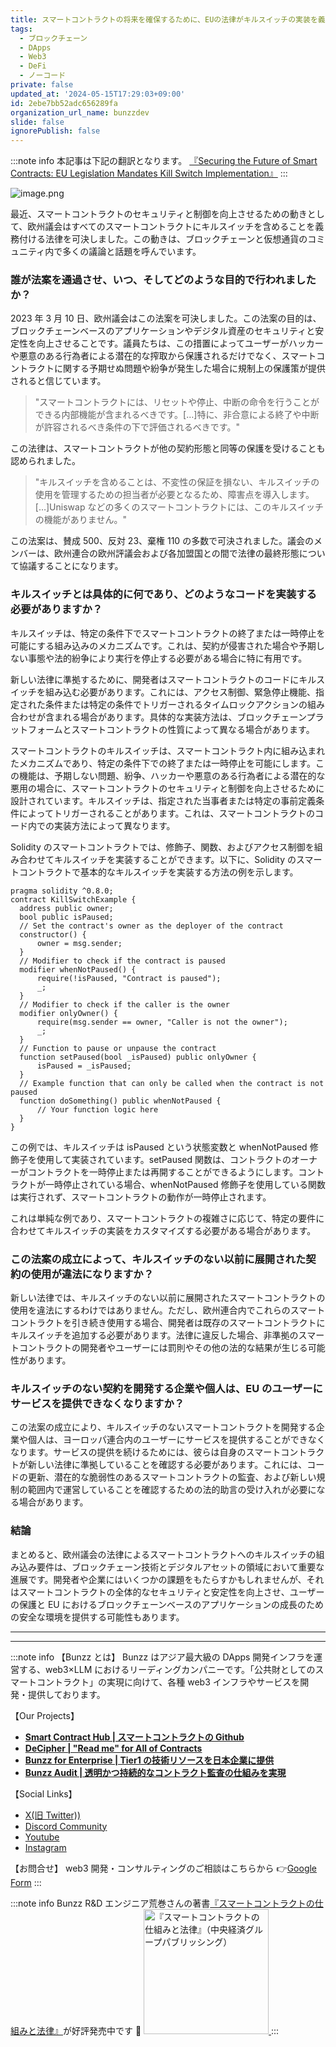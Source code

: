 ```yaml
---
title: スマートコントラクトの将来を確保するために、EUの法律がキルスイッチの実装を義務付けています。
tags:
  - ブロックチェーン
  - DApps
  - Web3
  - DeFi
  - ノーコード
private: false
updated_at: '2024-05-15T17:29:03+09:00'
id: 2ebe7bb52adc656289fa
organization_url_name: bunzzdev
slide: false
ignorePublish: false
---
```


:::note info
本記事は下記の翻訳となります。
[『Securing the Future of Smart Contracts: EU Legislation Mandates Kill Switch Implementation』](https://blog.bunzz.dev/securing-the-future-of-smart-contracts/)
:::

![image.png](https://qiita-image-store.s3.ap-northeast-1.amazonaws.com/0/1926720/dd1455ca-abab-77de-c877-4d5e3c4f5f4b.png)

最近、スマートコントラクトのセキュリティと制御を向上させるための動きとして、欧州議会はすべてのスマートコントラクトにキルスイッチを含めることを義務付ける法律を可決しました。この動きは、ブロックチェーンと仮想通貨のコミュニティ内で多くの議論と話題を呼んでいます。

### **誰が法案を通過させ、いつ、そしてどのような目的で行われましたか？**

2023 年 3 月 10 日、欧州議会はこの法案を可決しました。この法案の目的は、ブロックチェーンベースのアプリケーションやデジタル資産のセキュリティと安定性を向上させることです。議員たちは、この措置によってユーザーがハッカーや悪意のある行為者による潜在的な搾取から保護されるだけでなく、スマートコントラクトに関する予期せぬ問題や紛争が発生した場合に規制上の保護策が提供されると信じています。

> "スマートコントラクトには、リセットや停止、中断の命令を行うことができる内部機能が含まれるべきです。[…]特に、非合意による終了や中断が許容されるべき条件の下で評価されるべきです。"

この法律は、スマートコントラクトが他の契約形態と同等の保護を受けることも認められました。

> "キルスイッチを含めることは、不変性の保証を損ない、キルスイッチの使用を管理するための担当者が必要となるため、障害点を導入します。[…]Uniswap などの多くのスマートコントラクトには、このキルスイッチの機能がありません。"

この法案は、賛成 500、反対 23、棄権 110 の多数で可決されました。議会のメンバーは、欧州連合の欧州評議会および各加盟国との間で法律の最終形態について協議することになります。

### **キルスイッチとは具体的に何であり、どのようなコードを実装する必要がありますか？**

キルスイッチは、特定の条件下でスマートコントラクトの終了または一時停止を可能にする組み込みのメカニズムです。これは、契約が侵害された場合や予期しない事態や法的紛争により実行を停止する必要がある場合に特に有用です。

新しい法律に準拠するために、開発者はスマートコントラクトのコードにキルスイッチを組み込む必要があります。これには、アクセス制御、緊急停止機能、指定された条件または特定の条件でトリガーされるタイムロックアクションの組み合わせが含まれる場合があります。具体的な実装方法は、ブロックチェーンプラットフォームとスマートコントラクトの性質によって異なる場合があります。

スマートコントラクトのキルスイッチは、スマートコントラクト内に組み込まれたメカニズムであり、特定の条件下での終了または一時停止を可能にします。この機能は、予期しない問題、紛争、ハッカーや悪意のある行為者による潜在的な悪用の場合に、スマートコントラクトのセキュリティと制御を向上させるために設計されています。キルスイッチは、指定された当事者または特定の事前定義条件によってトリガーされることがあります。これは、スマートコントラクトのコード内での実装方法によって異なります。

Solidity のスマートコントラクトでは、修飾子、関数、およびアクセス制御を組み合わせてキルスイッチを実装することができます。以下に、Solidity のスマートコントラクトで基本的なキルスイッチを実装する方法の例を示します。

```
pragma solidity ^0.8.0;
contract KillSwitchExample {
  address public owner;
  bool public isPaused;
  // Set the contract's owner as the deployer of the contract
  constructor() {
      owner = msg.sender;
  }
  // Modifier to check if the contract is paused
  modifier whenNotPaused() {
      require(!isPaused, "Contract is paused");
      _;
  }
  // Modifier to check if the caller is the owner
  modifier onlyOwner() {
      require(msg.sender == owner, "Caller is not the owner");
      _;
  }
  // Function to pause or unpause the contract
  function setPaused(bool _isPaused) public onlyOwner {
      isPaused = _isPaused;
  }
  // Example function that can only be called when the contract is not paused
  function doSomething() public whenNotPaused {
      // Your function logic here
  }
}
```

この例では、キルスイッチは isPaused という状態変数と whenNotPaused 修飾子を使用して実装されています。setPaused 関数は、コントラクトのオーナーがコントラクトを一時停止または再開することができるようにします。コントラクトが一時停止されている場合、whenNotPaused 修飾子を使用している関数は実行されず、スマートコントラクトの動作が一時停止されます。

これは単純な例であり、スマートコントラクトの複雑さに応じて、特定の要件に合わせてキルスイッチの実装をカスタマイズする必要がある場合があります。

### **この法案の成立によって、キルスイッチのない以前に展開された契約の使用が違法になりますか？**

新しい法律では、キルスイッチのない以前に展開されたスマートコントラクトの使用を違法にするわけではありません。ただし、欧州連合内でこれらのスマートコントラクトを引き続き使用する場合、開発者は既存のスマートコントラクトにキルスイッチを追加する必要があります。法律に違反した場合、非準拠のスマートコントラクトの開発者やユーザーには罰則やその他の法的な結果が生じる可能性があります。

### **キルスイッチのない契約を開発する企業や個人は、EU のユーザーにサービスを提供できなくなりますか？**

この法案の成立により、キルスイッチのないスマートコントラクトを開発する企業や個人は、ヨーロッパ連合内のユーザーにサービスを提供することができなくなります。サービスの提供を続けるためには、彼らは自身のスマートコントラクトが新しい法律に準拠していることを確認する必要があります。これには、コードの更新、潜在的な脆弱性のあるスマートコントラクトの監査、および新しい規制の範囲内で運営していることを確認するための法的助言の受け入れが必要になる場合があります。

### **結論**

まとめると、欧州議会の法律によるスマートコントラクトへのキルスイッチの組み込み要件は、ブロックチェーン技術とデジタルアセットの領域において重要な進展です。開発者や企業にはいくつかの課題をもたらすかもしれませんが、それはスマートコントラクトの全体的なセキュリティと安定性を向上させ、ユーザーの保護と EU におけるブロックチェーンベースのアプリケーションの成長のための安全な環境を提供する可能性もあります。

---

---

:::note info
【Bunzz とは】
Bunzz はアジア最大級の DApps 開発インフラを運営する、web3×LLM におけるリーディングカンパニーです。「公共財としてのスマートコントラクト」の実現に向けて、各種 web3 インフラやサービスを開発・提供しております。

【Our Projects】

- **[Smart Contract Hub | スマートコントラクトの Github](https://www.bunzz.dev/)**
- **[DeCipher | "Read me" for All of Contracts](https://www.bunzz.dev/decipher)**
- **[Bunzz for Enterprise | Tier1 の技術リソースを日本企業に提供](https://enterprise.bunzz.dev/ja)**
- **[Bunzz Audit | 透明かつ持続的なコントラクト監査の仕組みを実現](hhttps://www.bunzz.dev/audit)**

【Social Links】

- [X(旧 Twitter))](https://twitter.com/BunzzDev)
- [Discord Community](https://t.co/6hHgssJdvW)
- [Youtube](https://www.youtube.com/@bunzzdev)
- [Instagram](https://www.instagram.com/bunzzdev/)

【お問合せ】
web3 開発・コンサルティングのご相談はこちらから 👉[Google Form](https://forms.gle/4tgQjWSw2MMMZW6E6)
:::

:::note info
Bunzz R&D エンジニア荒巻さんの著書[『スマートコントラクトの仕組みと法律』](https://amzn.to/3V03sNH)が好評発売中です 📕
<a href="https://amzn.to/3V03sNH" rel="nofollow" referrerpolicy="no-referrer-when-downgrade">
<img
    src="https://m.media-amazon.com/images/I/81wopoZ1K4L._SY522_.jpg"
    alt="『スマートコントラクトの仕組みと法律』（中央経済グループパブリッシング）"
    width="200px"
    height="auto"
    Style="border: 0px;"
  />
</a>
:::
